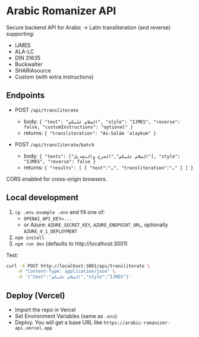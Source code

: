 # Arabic Romanizer API

Secure backend API for Arabic → Latin transliteration (and reverse) supporting:
- IJMES
- ALA-LC
- DIN 31635
- Buckwalter
- SHARIAsource
- Custom (with extra instructions)

## Endpoints

- POST `/api/transliterate`
	- body: `{ "text": "السلام عليكم", "style": "IJMES", "reverse": false, "customInstructions": "optional" }`
	- returns: `{ "transliteration": "As-Salām ʿalaykum" }`

- POST `/api/transliterate/batch`
	- body: `{ "texts": ["السلام عليكم","الجرح والتعديل"], "style": "IJMES", "reverse": false }`
	- returns: `{ "results": [ { "text":"…", "transliteration":"…" } ] }`

CORS enabled for cross-origin browsers.

## Local development

1. `cp .env.example .env` and fill one of:
	 - `OPENAI_API_KEY=...`
	 - or Azure: `AZURE_SECRET_KEY`, `AZURE_ENDPOINT_URL`, optionally `AZURE_4_1_DEPLOYMENT`
2. `npm install`
3. `npm run dev` (defaults to http://localhost:3001)

Test:

```bash
curl -X POST http://localhost:3001/api/transliterate \
	-H "Content-Type: application/json" \
	-d '{"text":"السلام عليكم","style":"IJMES"}'
```

## Deploy (Vercel)

- Import the repo in Vercel
- Set Environment Variables (same as `.env`)
- Deploy. You will get a base URL like `https://arabic-romanizer-api.vercel.app`